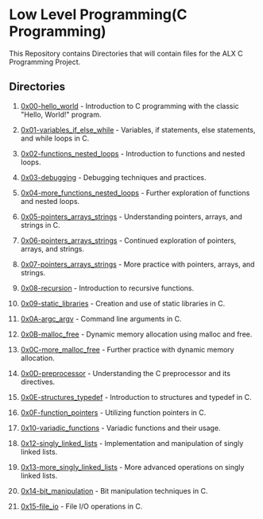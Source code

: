 # Low Level Programming(C Programming)

This Repository contains Directories that will contain files for the ALX C Programming Project.

## Directories

1. [0x00-hello_world](./0x00-hello_world) - Introduction to C programming with the classic "Hello, World!" program.

2. [0x01-variables_if_else_while](./0x01-variables_if_else_while) - Variables, if statements, else statements, and while loops in C.

3. [0x02-functions_nested_loops](./0x02-functions_nested_loops) - Introduction to functions and nested loops.

4. [0x03-debugging](./0x03-debugging) - Debugging techniques and practices.

5. [0x04-more_functions_nested_loops](./0x04-more_functions_nested_loops) - Further exploration of functions and nested loops.

6. [0x05-pointers_arrays_strings](./0x05-pointers_arrays_strings) - Understanding pointers, arrays, and strings in C.

7. [0x06-pointers_arrays_strings](./0x06-pointers_arrays_strings) - Continued exploration of pointers, arrays, and strings.

8. [0x07-pointers_arrays_strings](./0x07-pointers_arrays_strings) - More practice with pointers, arrays, and strings.

9. [0x08-recursion](./0x08-recursion) - Introduction to recursive functions.

10. [0x09-static_libraries](./0x09-static_libraries) - Creation and use of static libraries in C.

11. [0x0A-argc_argv](./0x0A-argc_argv) - Command line arguments in C.

12. [0x0B-malloc_free](./0x0B-malloc_free) - Dynamic memory allocation using malloc and free.

13. [0x0C-more_malloc_free](./0x0C-more_malloc_free) - Further practice with dynamic memory allocation.

14. [0x0D-preprocessor](./0x0D-preprocessor) - Understanding the C preprocessor and its directives.

15. [0x0E-structures_typedef](./0x0E-structures_typedef) - Introduction to structures and typedef in C.

16. [0x0F-function_pointers](./0x0F-function_pointers) - Utilizing function pointers in C.

17. [0x10-variadic_functions](./0x10-variadic_functions) - Variadic functions and their usage.

18. [0x12-singly_linked_lists](./0x12-singly_linked_lists) - Implementation and manipulation of singly linked lists.

19. [0x13-more_singly_linked_lists](./0x13-more_singly_linked_lists) - More advanced operations on singly linked lists.

20. [0x14-bit_manipulation](./0x14-bit_manipulation) - Bit manipulation techniques in C.

21. [0x15-file_io](./0x15-file_io) - File I/O operations in C.
